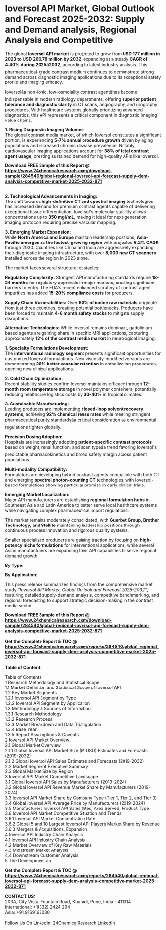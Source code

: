 <h1>Ioversol API Market, Global Outlook and Forecast 2025-2032: Supply and Demand analysis, Regional Analysis and Competitive</h1><p>The global <strong>Ioversol API market</strong> is projected to grow from <strong>USD 177 million in 2023 to USD 260.78 million by 2032</strong>, expanding at a steady <strong>CAGR of 4.40% during 2025â2032</strong>, according to latest industry analysis. This pharmaceutical-grade contrast medium continues to demonstrate strong demand across diagnostic imaging applications due to its exceptional safety profile and imaging efficacy.</p><p>Ioversolâa non-ionic, low-osmolality contrast agentâhas become indispensable in modern radiology departments, offering <strong>superior patient tolerance and diagnostic clarity</strong> in CT scans, angiography, and urography procedures. With healthcare systems globally prioritizing advanced diagnostics, this API represents a critical component in diagnostic imaging value chains.</p><p><strong>1. Rising Diagnostic Imaging Volumes:</strong><br>
The global contrast media market, of which Ioversol constitutes a significant portion, is experiencing <strong>5-7% annual procedure growth</strong> driven by aging populations and increased chronic disease prevalence. Notably, cardiovascular imaging applications account for <strong>38% of total contrast agent usage</strong>, creating sustained demand for high-quality APIs like Ioversol.</p><div><b>Download FREE Sample of this Report @ 
            <a href="https://www.24chemicalresearch.com/download-sample/284540/global-regional-ioversol-api-forecast-supply-dem-analysis-competitive-market-2025-2032-871">
            https://www.24chemicalresearch.com/download-sample/284540/global-regional-ioversol-api-forecast-supply-dem-analysis-competitive-market-2025-2032-871</a></b></div><br><p><strong>2. Technological Advancements in Imaging:</strong><br>
The shift towards <strong>high-definition CT and spectral imaging</strong> technologies has increased demand for premium contrast agents capable of delivering exceptional tissue differentiation. Ioversol's molecular stability allows concentrations up to <strong>350 mgI/mL</strong>, making it ideal for next-generation imaging protocols requiring precise vascular mapping.</p><p><strong>3. Emerging Market Expansion:</strong><br>
While <strong>North America and Europe</strong> maintain leadership positions, <strong>Asia-Pacific emerges as the fastest-growing region</strong> with projected <strong>6.2% CAGR</strong> through 2030. Countries like China and India are aggressively expanding their diagnostic imaging infrastructure, with over <strong>8,000 new CT scanners</strong> installed across the region in 2023 alone.</p><p>The market faces several structural obstacles:</p><p><strong>Regulatory Complexity:</strong> Stringent API manufacturing standards require <strong>18-24 months</strong> for regulatory approvals in major markets, creating significant barriers to entry. The FDA's recent enhanced scrutiny of contrast agent impurities has added <strong>15-20% compliance costs</strong> for producers.</p><p><strong>Supply Chain Vulnerabilities:</strong> Over <strong>60% of iodine raw materials</strong> originate from just three countries, creating potential bottlenecks. Producers have been forced to maintain <strong>4-6 month safety stocks</strong> to mitigate supply disruptions.</p><p><strong>Alternative Technologies:</strong> While Ioversol remains dominant, gadolinium-based agents are gaining share in specific MRI applications, capturing approximately <strong>12% of the contrast media market</strong> in neurological imaging.</p><p><strong>1. Specialty Formulations Development:</strong><br>
The <strong>interventional radiology segment</strong> presents significant opportunities for customized Ioversol formulations. New viscosity-modified versions are demonstrating <strong>28% better vascular retention</strong> in embolization procedures, opening new clinical applications.</p><p><strong>2. Cold Chain Optimization:</strong><br>
Recent stability studies confirm Ioversol maintains efficacy through <strong>12-month room temperature storage</strong> in novel polymer containers, potentially reducing healthcare logistics costs by <strong>30-40%</strong> in tropical climates.</p><p><strong>3. Sustainable Manufacturing:</strong><br>
Leading producers are implementing <strong>closed-loop solvent recovery systems</strong>, achieving <strong>92% chemical reuse rates</strong> while meeting stringent pharmaceutical purity standardsâa critical consideration as environmental regulations tighten globally.</p><p><strong>Precision Dosing Adoption:</strong><br>
	Hospitals are increasingly adopting <strong>patient-specific contrast protocols</strong> based on weight, renal function, and scan typeâa trend favoring Ioversol's predictable pharmacokinetics and broad safety margin across patient populations.</p><p><strong>Multi-modality Compatibility:</strong><br>
	Formulators are developing hybrid contrast agents compatible with both CT and emerging <strong>spectral photon-counting CT</strong> technologies, with Ioversol-based formulations showing particular promise in early clinical trials.</p><p><strong>Emerging Market Localization:</strong><br>
	Major API manufacturers are establishing <strong>regional formulation hubs</strong> in Southeast Asia and Latin America to better serve local healthcare systems while navigating complex pharmaceutical import regulations.</p><p>The market remains moderately consolidated, with <strong>Guerbet Group, Brother Technology, and Stellite</strong> maintaining leadership positions through continuous process innovation and rigorous quality systems.</p><p>Smaller specialized producers are gaining traction by focusing on <strong>high-potency niche formulations</strong> for interventional applications, while several Asian manufacturers are expanding their API capabilities to serve regional demand growth.</p><p><strong>By Type:</strong></p><p><strong>By Application:</strong></p><p>This press release summarizes findings from the comprehensive market study <em>"Ioversol API Market, Global Outlook and Forecast 2025-2032"</em>, featuring detailed supply-demand analysis, competitive benchmarking, and regional forecasting to support strategic decision-making in the contrast media sector.</p><div><b>Download FREE Sample of this Report @ 
            <a href="https://www.24chemicalresearch.com/download-sample/284540/global-regional-ioversol-api-forecast-supply-dem-analysis-competitive-market-2025-2032-871">
            https://www.24chemicalresearch.com/download-sample/284540/global-regional-ioversol-api-forecast-supply-dem-analysis-competitive-market-2025-2032-871</a></b></div><br><div><b>Get the Complete Report & TOC @ 
            <a href="https://www.24chemicalresearch.com/reports/284540/global-regional-ioversol-api-forecast-supply-dem-analysis-competitive-market-2025-2032-871">
            https://www.24chemicalresearch.com/reports/284540/global-regional-ioversol-api-forecast-supply-dem-analysis-competitive-market-2025-2032-871</a></b></div><br>
            <b>Table of Content:</b><p>Table of Contents<br />
1 Research Methodology and Statistical Scope<br />
1.1 Market Definition and Statistical Scope of Ioversol API<br />
1.2 Key Market Segments<br />
1.2.1 Ioversol API Segment by Type<br />
1.2.2 Ioversol API Segment by Application<br />
1.3 Methodology & Sources of Information<br />
1.3.1 Research Methodology<br />
1.3.2 Research Process<br />
1.3.3 Market Breakdown and Data Triangulation<br />
1.3.4 Base Year<br />
1.3.5 Report Assumptions & Caveats<br />
2 Ioversol API Market Overview<br />
2.1 Global Market Overview<br />
2.1.1 Global Ioversol API Market Size (M USD) Estimates and Forecasts (2019-2032)<br />
2.1.2 Global Ioversol API Sales Estimates and Forecasts (2019-2032)<br />
2.2 Market Segment Executive Summary<br />
2.3 Global Market Size by Region<br />
3 Ioversol API Market Competitive Landscape<br />
3.1 Global Ioversol API Sales by Manufacturers (2019-2024)<br />
3.2 Global Ioversol API Revenue Market Share by Manufacturers (2019-2024)<br />
3.3 Ioversol API Market Share by Company Type (Tier 1, Tier 2, and Tier 3)<br />
3.4 Global Ioversol API Average Price by Manufacturers (2019-2024)<br />
3.5 Manufacturers Ioversol API Sales Sites, Area Served, Product Type<br />
3.6 Ioversol API Market Competitive Situation and Trends<br />
3.6.1 Ioversol API Market Concentration Rate<br />
3.6.2 Global 5 and 10 Largest Ioversol API Players Market Share by Revenue<br />
3.6.3 Mergers & Acquisitions, Expansion<br />
4 Ioversol API Industry Chain Analysis<br />
4.1 Ioversol API Industry Chain Analysis<br />
4.2 Market Overview of Key Raw Materials<br />
4.3 Midstream Market Analysis<br />
4.4 Downstream Customer Analysis<br />
5 The Development an</p><div><b>Get the Complete Report & TOC @ 
            <a href="https://www.24chemicalresearch.com/reports/284540/global-regional-ioversol-api-forecast-supply-dem-analysis-competitive-market-2025-2032-871">
            https://www.24chemicalresearch.com/reports/284540/global-regional-ioversol-api-forecast-supply-dem-analysis-competitive-market-2025-2032-871</a></b></div><br><b>CONTACT US:</b><br>
            203A, City Vista, Fountain Road, Kharadi, Pune, India - 411014<br>
            International: +1(332) 2424 294<br>
            Asia: +91 9169162030 <br><br>
            Follow Us On LinkedIn: <a href="https://www.linkedin.com/company/24chemicalresearch/">24ChemicalResearch LinkedIn</a>